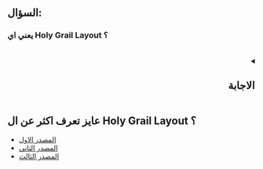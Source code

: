 ## السؤال:
### يعني اي Holy Grail Layout ؟


<br>



<details align=right dir=rtl>
  <summary><h2>الاجابة</h2></summary>
  <div>ال Holy Grail Layout عبارة عن page بتكون من `header` و `footer` و `3 اعمدة أو أكثر` زي ما هو ظاهر في الصورة دي 👇 

<div align=center>
  <a href="https://codepen.io/Akr-am/pen/ZEBYWyX?editors=0100">
    <img width="70%" src='https://user-images.githubusercontent.com/69124951/197384080-a1e6c5f7-fe7f-4b17-b863-e6500d2c69c9.gif' />
  </a>
</div>
<br>
 
ال Layout دا يعتبر من ال css issues الي كنا بنواجه صعوبة في تنفيذه فكنا بنعمله بطرق مختلفة و معقده ولكن مع ظهور ال css3 و ظهور ال flexbox و ال grid الموضوع بقي اسهل بكتير.

دلوقتي هنعرف ازاي نعمل ال Layout دا بال flexbox.

### أولا : كود ال HTML
اول حاجة هنعملها هو container لل Layout بتاعنا `<"div class="container>`
و بعدين هنقسم ال container دا ل 3 صفوف بالشكل دا 👇 

<div align=center>
  <img  width="70%" src='https://user-images.githubusercontent.com/69124951/197385015-84fa6c72-bb65-4394-84f2-363eb7dd7fc2.png' />
</div>
<br>



وهنقول ان ال container دا هيكون جواه 
- ال header و الي بيمثل اول صف
- ال div.content-body و الي بيمثل ثاني صف
- ال footer و الي بيمثل ثالث صف


<div align=center>
<img width="50%" src="https://user-images.githubusercontent.com/69124951/197393693-397a5420-654a-49a8-8d91-7a46c1c547d8.png" />  
</div>
<br>



عندنا ثاني صف متقسم من جواه ل 3 اعمدة وهما `Nav` و `main` و `aside` فهنضيفهم جواه بالشكل دا



<div align=center>
<img width="50%" src="https://user-images.githubusercontent.com/69124951/197393827-92f16bee-960d-48b5-8e59-5a73a1b85c80.png" />  
</div>




كدا الشكل النهائي لكود ال HTML هو 
<div align=center>
<img width="50%" src="https://user-images.githubusercontent.com/69124951/197393887-5820e21e-97ba-4fe3-b52c-919bb92f7b00.png" />  
</div>





### ثانيا : كود ال CSS
#### 1- تنسيق ال div.container

احنا عايزين ال 3 صفوف الي جوا ال div.container يكونوا تحت بعض فعشان اعمل كدا هدي لل div.container خاصية ال flex و هخلي اتجاهه رأسي: 




<div align=center>
<img width="50%" src="https://user-images.githubusercontent.com/69124951/197394351-dd28e4da-2690-41c3-972e-f17e148a3246.png" />  
</div>





هنا حطينا ال `height: 100vh` عشان يملأ ال viewport كله.


#### 2- تنسيق ال header و ال footer

ال header و ال footer هديلهم height و ليكن 50px و عايز ال heigth دا يكون ثابت مبيتغيرش -- يعني مش بيحصله grow و لا shrink -- فهحطله `flex-grow: 0` و `flex-shrink: 0`   




<div align=center>
<img width="50%" src="https://user-images.githubusercontent.com/69124951/197394995-19bcd63b-d354-4efc-b97f-ca957fa09d68.png" />  
</div>





هنا احنا استخدمنا ال flex property الي بتعتبر shorthand ل `flex: flex-grow flex-shrink flex-basis` 


### 3- تنسيق ال div.content-body


عايزين بقا ال div.content-body يأخذ ال height المتبقي من ال height بتاع ال container الي هو 100vh فعندي خيارين: 
- هقول ان ال height بتاعه هيساوي `100vh - (height: height of footer + height of header)` الي هو `height: 100vh - (50 * 2)`
- او اديله `flex-grow: 1` 

ثاني حاجه هنعملها هي اننا نديله `display:flex`  و دا عشان اخلي ال `Nav` و `content` و `aside` يكونوا جنب بعض 





<div align=center>
<img width="60%" src="https://user-images.githubusercontent.com/69124951/197395066-357ad337-5e2d-4566-b2b3-61fd44c84724.png" />  
</div>





ال `Nav` و ال `aside`  هديلهم width وليكن `100px` و عايز ال width دا يكون ثابت فهيديلهم `flex-shrink: 0` و `flex-grow: 0`





<div align=center>
<img width="60%" src="https://user-images.githubusercontent.com/69124951/197395189-7f69b14c-4f4b-4985-9c89-08fcca155b9c.png" />  
</div>




عايزين بقا ال div.content يأخذ ال width المتبقي من ال width بتاع ال container الي هو 100% فعندي خيارين: 
- هقول ان ال width بتاعه هيساوي `100vh - (width: width of nav + width of aside)` الي هو `width: 100vh - (100 * 2)`
- او اديله `flex-grow: 1` 





<div align=center>
<img width="60%" src="https://user-images.githubusercontent.com/69124951/197395128-6d838168-71bc-45ba-8292-b05377a8d250.png" />  
</div>



بس كدا #

تقدر تشوف ال source code من هنا : [codepen](https://codepen.io/Akr-am/pen/ZEBYWyX)

### 
تقدر برده تنفذ ال Layout دا باستخدام ال Css3 Grid زي ما هو موضح [هنا](https://www.digitalocean.com/community/tutorials/css-css-grid-holy-grail-layout)  

  <br /></div>
</details>



## عايز تعرف اكثر عن ال Holy Grail Layout ؟

- [المصدر الاول](https://philipwalton.github.io/solved-by-flexbox/demos/holy-grail/)
- [المصدر الثاني](http://alistapart.com/article/holygrail/)
- [المصدر الثالث](https://en.wikipedia.org/wiki/Holy_grail_(web_design))




